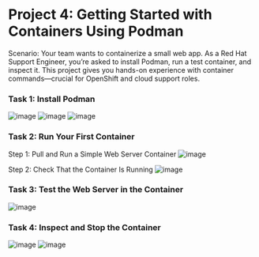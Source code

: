 # Project 4: Getting Started with Containers Using Podman

Scenario:
Your team wants to containerize a small web app. As a Red Hat Support Engineer, you’re asked to install Podman, run a test container, and inspect it. This project gives you hands-on experience with container commands—crucial for OpenShift and cloud support roles.

### Task 1: Install Podman
![image](https://github.com/user-attachments/assets/509763c0-702b-4fb4-8655-67e9feb94a55)
![image](https://github.com/user-attachments/assets/910399de-dedb-4676-8288-aa754b8762f7)
![image](https://github.com/user-attachments/assets/bffdc471-158b-4f47-aedc-47ea324f8d5e)

### Task 2: Run Your First Container
Step 1: Pull and Run a Simple Web Server Container
![image](https://github.com/user-attachments/assets/9cd19d41-871a-477c-b083-2955e0919549)

Step 2: Check That the Container Is Running
![image](https://github.com/user-attachments/assets/87e294ba-de32-495e-a64f-06804b853a91)

### Task 3: Test the Web Server in the Container
![image](https://github.com/user-attachments/assets/fd3633a4-cba8-48cf-92cc-b815783b4616)

### Task 4: Inspect and Stop the Container
![image](https://github.com/user-attachments/assets/484c4d13-9f35-458b-9d94-6df0609fd9ee)
![image](https://github.com/user-attachments/assets/1241e3a6-69b3-4946-b7e2-0cbeb89c3e05)
